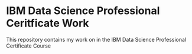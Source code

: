 # IBM Data Science Professional Ceritficate Work
This repository contains my work on in the IBM Data Science Professional Certificate Course
